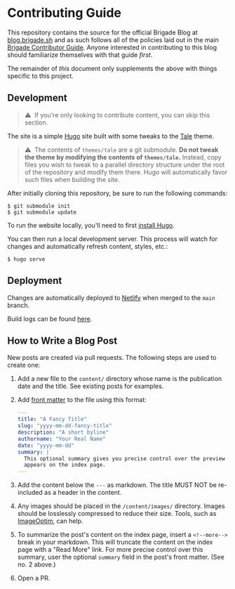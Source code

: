 # Contributing Guide

This repository contains the source for the official Brigade Blog at
[blog.brigade.sh](https://blog.brigade.sh) and as such follows all of the
policies laid out in the main
[Brigade Contributor Guide](https://docs.brigade.sh/topics/contributor-guide/).
Anyone interested in contributing to this blog should familiarize themselves
with that guide _first_.

The remainder of _this_ document only supplements the above with things specific
to this project.

## Development

> ⚠️&nbsp;&nbsp;If you're only looking to contribute content, you can skip this
> section.

The site is a simple [Hugo](https://gohugo.io/) site built with some tweaks to
the [Tale](https://themes.gohugo.io/tale-hugo/) theme.

> ⚠️&nbsp;&nbsp;The contents of `themes/tale` are a git submodule. __Do not
> tweak the theme by modifying the contents of `themes/tale`.__ Instead, copy
> files you wish to tweak to a parallel directory structure under the root of
> the repository and modify them there. Hugo will automatically favor such files
> when building the site.

After initially cloning this repository, be sure to run the following commands:

```shell
$ git submodule init
$ git submodule update
```

To run the website locally, you'll need to first
[install Hugo](https://gohugo.io/getting-started/installing/).

You can then run a local development server. This process will watch for changes
and automatically refresh content, styles, etc.:

```shell
$ hugo serve
```

## Deployment

Changes are automatically deployed to
[Netlify](https://app.netlify.com/sites/blog-brigade-sh/deploys) when merged to
the `main` branch.

Build logs can be found
[here](https://app.netlify.com/sites/blog-brigade-sh/deploys).

## How to Write a Blog Post

New posts are created via pull requests. The following steps are used to create
one:

1. Add a new file to the `content/` directory whose name is the publication date
   and the title. See existing posts for
   examples.

1. Add [front matter](https://gohugo.io/content-management/front-matter/) to the
   file using this format:

   ```yaml
   ---
   title: "A Fancy Title"
   slug: "yyyy-mm-dd-fancy-title"
   description: "A short byline"
   authorname: "Your Real Name"
   date: "yyyy-mm-dd"
   summary: |
     This optional summary gives you precise control over the preview text that
     appears on the index page.
   ---
   ```

1. Add the content below the `---` as markdown. The title MUST NOT be
   re-included as a header in the content.

1. Any images should be placed in the `/content/images/` directory. Images
   should be losslessly compressed to reduce their size. Tools, such as
   [ImageOptim](https://imageoptim.com/), can help.

1. To summarize the post's content on the index page, insert a `<!--more-->`
   break in your markdown. This will truncate the content on the index page with
   a "Read More" link. For more precise control over this summary, user the
   optional `summary` field in the post's front matter. (See no. 2 above.)

1. Open a PR.
